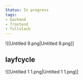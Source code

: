 ```yaml
---
Status: In progress
tags:
- backend
- frontend
- fullstack
---
```

![[Untitled 9.png|Untitled 9.png]]

## layfcycle

![[Untitled 1 1.png|Untitled 1 1.png]]